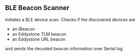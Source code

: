 ## BLE Beacon Scanner

Initiates a BLE device scan.
Checks if the discovered devices are
- an iBeacon
- an Eddystone TLM beacon
- an Eddystone URL beacon

and sends the decoded beacon information over Serial log
